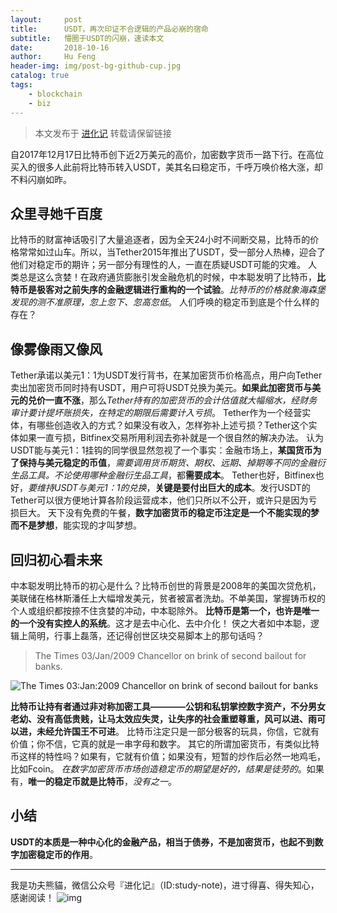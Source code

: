 ```yaml
---
layout:     post
title:      USDT，再次印证不合逻辑的产品必崩的宿命
subtitle:   懵圈于USDT的闪崩，速读本文
date:       2018-10-16
author:     Hu Feng
header-img: img/post-bg-github-cup.jpg
catalog: true
tags:
    - blockchain
    - biz
---
```


> 本文发布于 [进化记](https://mp.weixin.qq.com/s/ZGCBZ0bhwrcAlCWpQEp_vw) 转载请保留链接

自2017年12月17日比特币创下近2万美元的高价，加密数字货币一路下行。在高位买入的很多人此前将比特币转入USDT，美其名曰稳定币，千呼万唤价格大涨，却不料闪崩如昨。
## 众里寻她千百度
比特币的财富神话吸引了大量追逐者，因为全天24小时不间断交易，比特币的价格常常如过山车。所以，当Tether2015年推出了USDT，受一部分人热棒，迎合了他们对稳定币的期许；另一部分有理性的人，一直在质疑USDT可能的灾难。
人类总是这么贪婪！在政府通货膨胀引发金融危机的时候，中本聪发明了比特币，**比特币是极客对之前失序的金融逻辑进行重构的一个试验**。*比特币的价格就象海森堡发现的测不准原理，忽上忽下、忽高忽低*。
人们呼唤的稳定币到底是个什么样的存在？
## 像雾像雨又像风
Tether承诺以美元1：1为USDT发行背书，在某加密货币价格高点，用户向Tether卖出加密货币同时持有USDT，用户可将USDT兑换为美元。**如果此加密货币与美元的兑价一直不涨**，那么*Tether持有的加密货币的会计估值就大幅缩水，经财务审计要计提坏账损失，在特定的期限后需要计入亏损*。
Tether作为一个经营实体，有哪些创造收入的方式？如果没有收入，怎样弥补上述亏损？Tether这个实体如果一直亏损，Bitfinex交易所用利润去弥补就是一个很自然的解决办法。
认为USDT能与美元1：1挂钩的同学很显然忽视了一个事实：金融市场上，**某国货币为了保持与美元稳定的币值**，*需要调用货币期货、期权、远期、掉期等不同的金融衍生品工具。不论使用哪种金融衍生品工具*，都**需要成本**。
Tether也好，Bitfinex也好，*要维持USDT与美元1：1的兑换*，**关键是要付出巨大的成本**。发行USDT的Tether可以很方便地计算各阶段运营成本，他们只所以不公开，或许只是因为亏损巨大。
天下没有免费的午餐，**数字加密货币的稳定币注定是一个不能实现的梦而不是梦想**，能实现的才叫梦想。
## 回归初心看未来
中本聪发明比特币的初心是什么？比特币创世的背景是2008年的美国次贷危机，美联储在格林斯潘任上大幅增发美元，贫者被富者洗劫。不单美国，掌握铸币权的个人或组织都按捺不住贪婪的冲动，中本聪除外。
**比特币是第一个，也许是唯一的一个没有实控人的系统**。这才是去中心化、去中介化！
侠之大者如中本聪，逻辑上简明，行事上磊落，还记得创世区块交易脚本上的那句话吗？
> The Times 03/Jan/2009 Chancellor on brink of second bailout for banks.

![The Times 03:Jan:2009 Chancellor on brink of second bailout for banks ](http://www.jinhuaji.net/The%20Times%2003:Jan:2009%20Chancellor%20on%20brink%20of%20second%20bailout%20for%20banks%20.jpeg)

**比特币让持有者通过非对称加密工具————公钥和私钥掌控数字资产，不分男女老幼、没有高低贵贱，让马太效应失灵，让失序的社会重塑尊重，风可以进、雨可以进，未经允许国王不可进**。
比特币注定只是一部分极客的玩具，你信，它就有价值；你不信，它真的就是一串字母和数字。
其它的所谓加密货币，有类似比特币这样的特性吗？如果有，它就有价值；如果没有，短暂的炒作后必然一地鸡毛，比如Fcoin。
*在数字加密货币市场创造稳定币的期望是好的，结果是徒劳的*。如果有，**唯一的稳定币就是比特币**，*没有之一*。
## 小结
**USDT的本质是一种中心化的金融产品，相当于债券，不是加密货币，也起不到数字加密稳定币的作用**。

---
我是功夫熊貓，微信公众号『进化记』（ID:study-note)，进寸得喜、得失知心，感谢阅读！
![img](http://img.xdnphb.com/genus/upload/editor/photo/2018/02/28/a23bb152-cee8-46be-ad16-5fa0261c0ea7.jpg)

